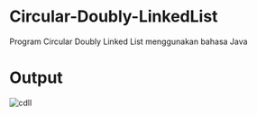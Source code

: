 # Circular-Doubly-LinkedList

Program Circular Doubly Linked List menggunakan bahasa Java

# Output

![cdll](https://user-images.githubusercontent.com/52452132/100359342-fd83d580-3029-11eb-92dc-9fcac054303c.png)
